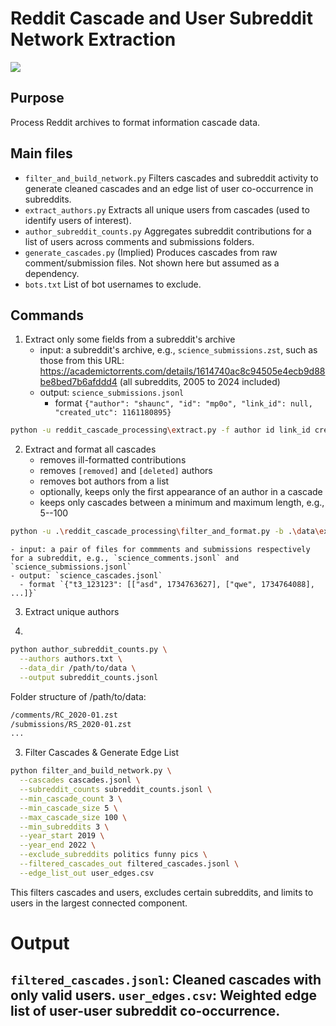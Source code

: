 # Reddit Cascade and User Subreddit Network Extraction

<a target="_blank" href="https://cookiecutter-data-science.drivendata.org/">
    <img src="https://img.shields.io/badge/CCDS-Project%20template-328F97?logo=cookiecutter" />
</a>

## Purpose
Process Reddit archives to format information cascade data.

## Main files

- `filter_and_build_network.py`	Filters cascades and subreddit activity to generate cleaned cascades and an edge list of user co-occurrence in subreddits.
- `extract_authors.py`	Extracts all unique users from cascades (used to identify users of interest).
- `author_subreddit_counts.py`	Aggregates subreddit contributions for a list of users across comments and submissions folders.
- `generate_cascades.py`	(Implied) Produces cascades from raw comment/submission files. Not shown here but assumed as a dependency.
- `bots.txt`	List of bot usernames to exclude.

## Commands

1. Extract only some fields from a subreddit's archive
    - input: a subreddit's archive, e.g., `science_submissions.zst`, such as those from this URL: https://academictorrents.com/details/1614740ac8c94505e4ecb9d88be8bed7b6afddd4 (all subreddits, 2005 to 2024 included)
    - output: `science_submissions.jsonl` 
      - format `{"author": "shaunc", "id": "mp0o", "link_id": null, "created_utc": 1161180895}`
```bash
python -u reddit_cascade_processing\extract.py -f author id link_id created_utc -o .\data\interim\science_comments.jsonl .\data\external\subreddits24\science_comments.zst
```

2. Extract and format all cascades
   - removes ill-formatted contributions
   - removes `[removed]` and `[deleted]` authors
   - removes bot authors from a list
   - optionally, keeps only the first appearance of an author in a cascade
   - keeps only cascades between a minimum and maximum length, e.g., 5--100
```bash
python -u .\reddit_cascade_processing\filter_and_format.py -b .\data\external\botnames.txt --dedup_authors --min_len=5 --max_len=100 -o .\data\processed\science_cascades.jsonl .\data\interim\science_comments.jsonl .\data\interim\science_submissions.jsonl
```
    - input: a pair of files for commments and submissions respectively for a subreddit, e.g., `science_comments.jsonl` and `science_submissions.jsonl` 
    - output: `science_cascades.jsonl` 
      - format `{"t3_123123": [["asd", 1734763627], ["qwe", 1734764088], ...]}`
3. Extract unique authors

3. 
```bash
python author_subreddit_counts.py \
  --authors authors.txt \
  --data_dir /path/to/data \
  --output subreddit_counts.jsonl
```
Folder structure of /path/to/data:

```bash
/comments/RC_2020-01.zst
/submissions/RS_2020-01.zst
...
```
3. Filter Cascades & Generate Edge List
```bash
python filter_and_build_network.py \
  --cascades cascades.jsonl \
  --subreddit_counts subreddit_counts.jsonl \
  --min_cascade_count 3 \
  --min_cascade_size 5 \
  --max_cascade_size 100 \
  --min_subreddits 3 \
  --year_start 2019 \
  --year_end 2022 \
  --exclude_subreddits politics funny pics \
  --filtered_cascades_out filtered_cascades.jsonl \
  --edge_list_out user_edges.csv
```
This filters cascades and users, excludes certain subreddits, and limits to users in the largest connected component.

# Output
`filtered_cascades.jsonl`: Cleaned cascades with only valid users.
`user_edges.csv`: Weighted edge list of user-user subreddit co-occurrence.
--------

